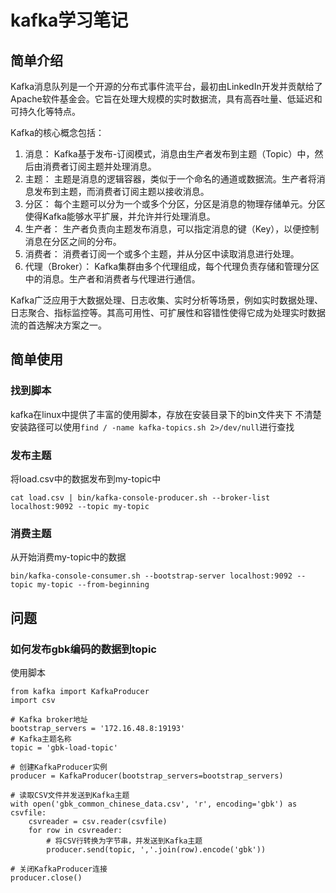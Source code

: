 # kafka学习笔记

## 简单介绍
Kafka消息队列是一个开源的分布式事件流平台，最初由LinkedIn开发并贡献给了Apache软件基金会。它旨在处理大规模的实时数据流，具有高吞吐量、低延迟和可持久化等特点。

Kafka的核心概念包括：

1. 消息： Kafka基于发布-订阅模式，消息由生产者发布到主题（Topic）中，然后由消费者订阅主题并处理消息。
2. 主题： 主题是消息的逻辑容器，类似于一个命名的通道或数据流。生产者将消息发布到主题，而消费者订阅主题以接收消息。
3. 分区： 每个主题可以分为一个或多个分区，分区是消息的物理存储单元。分区使得Kafka能够水平扩展，并允许并行处理消息。
4. 生产者： 生产者负责向主题发布消息，可以指定消息的键（Key），以便控制消息在分区之间的分布。
5. 消费者： 消费者订阅一个或多个主题，并从分区中读取消息进行处理。
6. 代理（Broker）： Kafka集群由多个代理组成，每个代理负责存储和管理分区中的消息。生产者和消费者与代理进行通信。

Kafka广泛应用于大数据处理、日志收集、实时分析等场景，例如实时数据处理、日志聚合、指标监控等。其高可用性、可扩展性和容错性使得它成为处理实时数据流的首选解决方案之一。

## 简单使用
### 找到脚本
kafka在linux中提供了丰富的使用脚本，存放在安装目录下的bin文件夹下
不清楚安装路径可以使用`find / -name kafka-topics.sh 2>/dev/null`进行查找

### 发布主题
将load.csv中的数据发布到my-topic中
```
cat load.csv | bin/kafka-console-producer.sh --broker-list localhost:9092 --topic my-topic
```

### 消费主题
从开始消费my-topic中的数据
```
bin/kafka-console-consumer.sh --bootstrap-server localhost:9092 --topic my-topic --from-beginning
```




## 问题
### 如何发布gbk编码的数据到topic

使用脚本
```
from kafka import KafkaProducer
import csv

# Kafka broker地址
bootstrap_servers = '172.16.48.8:19193'
# Kafka主题名称
topic = 'gbk-load-topic'

# 创建KafkaProducer实例
producer = KafkaProducer(bootstrap_servers=bootstrap_servers)

# 读取CSV文件并发送到Kafka主题
with open('gbk_common_chinese_data.csv', 'r', encoding='gbk') as csvfile:
    csvreader = csv.reader(csvfile)
    for row in csvreader:
        # 将CSV行转换为字节串，并发送到Kafka主题
        producer.send(topic, ','.join(row).encode('gbk'))

# 关闭KafkaProducer连接
producer.close()
```